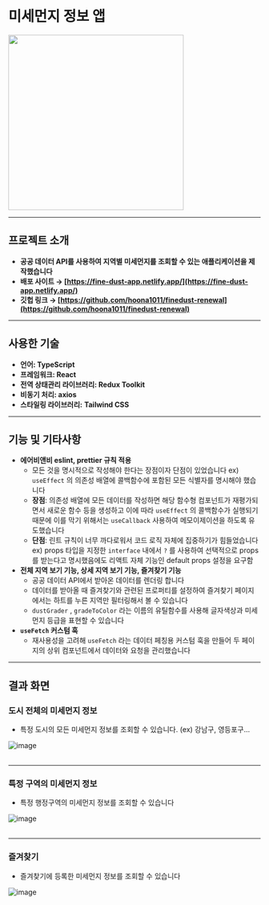 # 미세먼지 정보 앱

<img width="350" src="https://s3.us-west-2.amazonaws.com/secure.notion-static.com/d7aeb13f-f36a-44a9-9eb8-801abe5e96ab/Untitled.png?X-Amz-Algorithm=AWS4-HMAC-SHA256&X-Amz-Content-Sha256=UNSIGNED-PAYLOAD&X-Amz-Credential=AKIAT73L2G45EIPT3X45%2F20221213%2Fus-west-2%2Fs3%2Faws4_request&X-Amz-Date=20221213T033055Z&X-Amz-Expires=86400&X-Amz-Signature=d936767a899babd6f987724e0ddfb71effc43ae67f5789971c99ec3befba4e56&X-Amz-SignedHeaders=host&response-content-disposition=filename%3D%22Untitled.png%22&x-id=GetObject" />

---

## 프로젝트 소개

- **공공 데이터 API를 사용하여 지역별 미세먼지를 조회할 수 있는 애플리케이션을 제작했습니다**
- **배포 사이트 → [https://fine-dust-app.netlify.app/](https://fine-dust-app.netlify.app/)**
- **깃헙 링크 → [https://github.com/hoona1011/finedust-renewal](https://github.com/hoona1011/finedust-renewal)**

---

## 사용한 기술

- **언어: TypeScript**
- **프레임워크: React**
- **전역 상태관리 라이브러리: Redux Toolkit**
- **비동기 처리: axios**
- **스타일링 라이브러리:** **Tailwind CSS**

---

## 기능 및 기타사항

- **에어비앤비 eslint, prettier 규칙 적용**
  - 모든 것을 명시적으로 작성해야 한다는 장점이자 단점이 있었습니다
    ex) `useEffect` 의 의존성 배열에 콜백함수에 포함된 모든 식별자를 명시해야 했습니다
  - **장점**: 의존성 배열에 모든 데이터를 작성하면 해당 함수형 컴포넌트가 재평가되면서 새로운 함수 등을 생성하고 이에 따라 `useEffect` 의 콜백함수가 실행되기 때문에 이를 막기 위해서는 `useCallback` 사용하여 메모이제이션을 하도록 유도했습니다
  - **단점**: 린트 규칙이 너무 까다로워서 코드 로직 자체에 집중하기가 힘들었습니다
    ex) props 타입을 지정한 `interface` 내에서 `?` 를 사용하여 선택적으로 props를 받는다고 명시했음에도 리액트 자체 기능인 default props 설정을 요구함
- **전체 지역 보기 기능, 상세 지역 보기 기능, 즐겨찾기 기능**
  - 공공 데이터 API에서 받아온 데이터를 렌더링 합니다
  - 데이터를 받아올 때 즐겨찾기와 관련된 프로퍼티를 설정하여 즐겨찾기 페이지에서는 하트를 누른 지역만 필터링해서 볼 수 있습니다
  - `dustGrader` , `gradeToColor` 라는 이름의 유틸함수를 사용해 글자색상과 미세먼지 등급을 표현할 수 있습니다
- **`useFetch` 커스텀 훅**
  - 재사용성을 고려해 `useFetch` 라는 데이터 페칭용 커스텀 훅을 만들어 두 페이지의 상위 컴포넌트에서 데이터와 요청을 관리했습니다

---

## 결과 화면

### 도시 전체의 미세먼지 정보

- 특정 도시의 모든 미세먼지 정보를 조회할 수 있습니다. (ex) 강남구, 영등포구...

![image](https://user-images.githubusercontent.com/77940847/207243628-78dd1f20-14d1-44e4-b568-014c94ce7641.gif)
<br><br>

---

### 특정 구역의 미세먼지 정보

- 특정 행정구역의 미세먼지 정보를 조회할 수 있습니다

![image](https://user-images.githubusercontent.com/77940847/207243647-99f13b8d-75d7-4668-b934-0ecd6ab06835.gif)
<br><br>

---

### 즐겨찾기

- 즐겨찾기에 등록한 미세먼지 정보를 조회할 수 있습니다

![image](https://user-images.githubusercontent.com/77940847/207243668-5594bfae-f857-431c-aa19-856ea9108822.gif)
<br><br>
